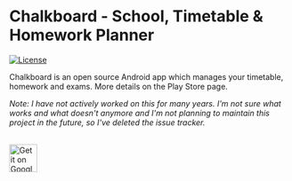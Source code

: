 # Chalkboard - School, Timetable & Homework Planner

[![License](https://img.shields.io/badge/License-Apache%202.0-blue.svg)](https://github.com/arminghofrani/chalkboard/blob/master/LICENSE)

Chalkboard is an open source Android app which manages your timetable, homework and exams. More details on the Play Store page.

*Note: I have not actively worked on this for many years. I'm not sure what works and what doesn't anymore and I'm not planning to maintain this project in the future, so I've deleted the issue tracker.*

<br />

<a href="https://play.google.com/store/apps/details?id=com.ghofrani.classapp">
  <img height="50" alt="Get it on Google Play"
       src="https://play.google.com/intl/en_us/badges/images/apps/en-play-badge.png" />
</a>
